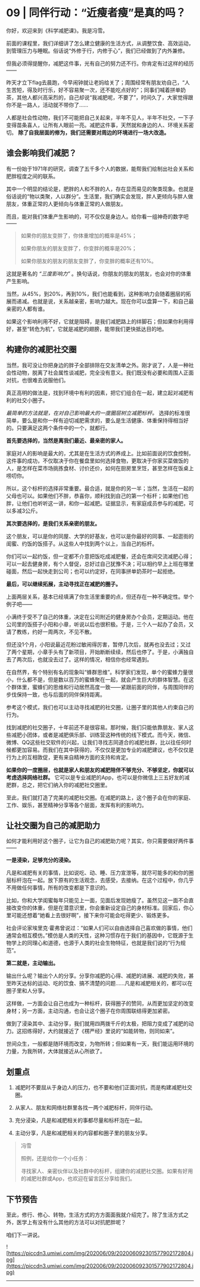# 09 | 同伴行动：“近瘦者瘦”是真的吗？

你好，欢迎来到《科学减肥课》。我是冯雪。

前面的课程里，我们详细讲了怎么建立健康的生活方式，从调整饮食、高效运动，到管理压力与睡眠。俗话说“外修于行，内修于心”，我们已经做到了内外兼修。

但我必须得提醒你，减肥这件事，光有自己的努力还不行。你肯定有过这样的经历——

昨天才立下flag去晨跑，今早闹钟就让老妈给关了；周围经常有朋友劝自己，“人生苦短，得及时行乐，好不容易聚一次，还不能吃点好的”；同事们喊着拼单奶茶，其他人都兴高采烈的，自己却说“我减肥呢，不要了”，时间久了，大家觉得跟你不是一路人，活动就不带你了……

人都是社会性动物，我们不可能把自己关起来，半年不见人，半年不社交，一下子变得苗条喜人，让所有人眼前一亮。减肥这件事，天然就和身边的人、环境关系密切。 **除了自我层面的修为，我们还需要对周边的环境进行一场大改造。**

## 谁会影响我们减肥？

有一份始于1971年的研究，调查了五千多个人的数据，能帮我们绘制出社会关系和肥胖程度之间的联系。

其中一个明显的结论是，肥胖的人和不胖的人，存在显而易见的聚类现象。也就是俗话说的“物以类聚，人以群分”。生活里，我们确实会发现，胖人更倾向与胖人做朋友，体重正常的人更倾向与体重正常的人做朋友。

而且，能对我们体重产生影响的，可不仅仅是身边人。给你看一组神奇的数字吧——

> 如果你的朋友变胖了，你体重增加的概率是45%；
> 
> 
> 
> 如果你朋友的朋友变胖了，你变胖的概率是20%；
> 
> 
> 
> 如果你朋友的朋友的朋友变胖了，你变胖的概率还有10%。

这就是著名的 *“三度影响力”* 。换句话说，你朋友的朋友的朋友，也会对你的体重产生影响。

当然，从45%，到20%，再到10%，我们也能看到，这种影响力会随着圈层的拓展而递减。也就是说，关系越亲密，影响力越大。现在你可以盘算一下，和自己最亲密的人都有谁。

如果这个影响利用不好，它就是阻碍，是我们减肥路上的绊脚石；但如果你利用得好，甚至“转危为机”，它就是减肥的翅膀，能带我们更快抵达目的地。

## 构建你的减肥社交圈

当然，我可没让你把身边的胖子全部排除在交友清单之外。刚才说了，人是一种社会性动物，脱离了社会属性谈减肥，完全没有意义。我们既没有必要和周围人正面对抗，也很难去说服他们。

真正高明的做法是，找到环境中有利的因素，把它们组合在一起，建立起对减肥有利的社交小圈子。

 *最简单的方法就是，在对自己影响最大的一度圈层树立减肥标杆。* 选择的标准很简单，要么是和你一样有迫切减肥需求的，要么是生活健康、体重保持得相当好的。只要满足这两个条件中的一个，就都行。

 **首先要选择的，当然是离我们最近、最亲密的家人。**

家庭对人的影响是最大的，尤其是在生活方式的养成上。比如前面说的饮食控制，这件事的成功，不仅取决于你在餐盘里如何选择食物，更取决于你家买菜做饭的人，是怎样在菜市场挑拣食材、讨价还价，如何在厨房里烹饪，甚至怎样在饭桌上唠叨你。

所以，这个标杆的选择非常重要。最合适，就是你的另一半；当然，生活在一起的父母也可以。如果他们不胖，恭喜你，顺利找到自己的第一个标杆；如果他们也胖，让他们也听听这一讲，和你一起减肥。证据显示，有家庭成员参与的减肥，可以多减3公斤。

 **其次要选择的，是我们关系亲密的朋友。**

这个朋友，可以是你的同屋、大学的好基友，也可以是你最好的同事、一起逛街的闺蜜、约饭的饭搭子。从这些人中找到两个以上，当自己的标杆。

你们可以一起约饭，但一定都不介意把饭吃成减肥餐，还会在席间交流减肥心得；可以一起去健身房，有个人督促，总好过自己犹豫不决；可以相约早上上班在哪里碰面，然后一起快走到公司；也可以约定好，在同事拼单奶茶时一起拒绝。

 **最后，可以继续拓展，主动寻找正在减肥的圈子。**

上面两层关系，基本已经填满了你生活里重要的点，但还存在一种不确定性。举个例子吧——

小满终于受不了自己的体重，决定在公司附近的健身房办个会员，定期运动。他在公司里的饭搭子小阳和小章，听说以后也很积极。于是，三个人一起办了会员，又请了教练，约好一周两次，不见不散。

但还没1个月，小阳说最近花粉过敏闹得厉害，暂停几次后，就再也没去过；又过了两个星期，小章手头有了新项目，开始断断续续，然后也停了。于是，小满独自去了两次后，也就没去过了。这样的情况，相信你也经常遇到。

在自然界，有个特别有名的现象叫“蜂群思维”。科学家们发现，单个的蜜蜂力量很小，什么都不是，但是数以百万的蜜蜂聚在一起，就会产生巨大的群体智慧。在这个群体里，蜜蜂们的思维和行动居然高度一致——紧跟前面的同伴，与周围同伴的步伐保持一致，也与后面的同伴保持距离。

参考这个模式，我们也可以主动寻找减肥的社交圈，让圈子里的其他人约束自己的行为。

找到减肥的社交圈子，十年前还不是很容易。那时候，我们只能依靠朋友、家人这些减肥小团体，或者是减肥俱乐部、训练营这种传统的线下模式。而今天，微信、微博、QQ这些社交软件的兴起，让我们寻找志同道合的减肥社群，比以往任何时候都更加容易。而我们在其中获得的，不仅仅是更加专业的减肥建议，也不仅仅是行为上的互相敦促，更有来自精神方面的支持和肯定。

 **如果你的一度圈层，也就是家人和朋友的减肥陪伴不够充分、不够坚定，你就可以考虑选择网络社群。** 它可以是专业减肥的App，也可以是你微信上三五好友的减肥群，总之，把它们纳入你的减肥社交圈里。

至此，我们就打造了完美的减肥社交圈。在减肥的路上，这个圈子会在你的家庭、工作、娱乐，甚至精神分享等各个层面，发挥有利的影响力。

## 让社交圈为自己的减肥助力

如何才能利用好这个圈子，让它为自己的减肥助力呢？其实，你只需要做好两件事——

 **一是浸染，足够充分的浸染。**

凡是和减肥有关的事情，比如说吃、动、睡、压力宣泄等，就尽可能多的和你的圈层标杆泡在一起。放下原有的生活观念，去感受，去接纳。在这个过程中，你几乎不用做任何事情，所有的改变都是下意识的。

比如，你和大学闺蜜每年只能见上一面，见面后发现她瘦了。虽然见这一面不会直接改变你的体重，但是在潜意识里，你会重新设定自己的身材标准。回家后，你心里可能还想着“她看上去很好啊”，接下来你可能会吃得更少、锻炼更多。

社会评论家埃里克·霍弗曾说过：“如果人们可以自由选择自己喜欢做的事情，他们通常会相互模仿。”模仿是人类的天性，这种习惯存在于我们的基因中，它既源于生物学上的同理心和道德，也源于人类的社会生物特征，也就是我们说的“行为规范”。

 **第二就是，主动输出。**

输出什么呢？输出个人的分享。分享你减肥的心得、减肥的进展、减肥的失败，甚至昨天达标的运动、吃的饮食、搞不清楚的问题……凡是和减肥相关的，都可以在圈子里和人分享。

这样做，一方面会让自己也成为一种标杆，获得圈子的赞同，从而更加坚定的改变身材；另一方面，主动沟通，也会让这个圈子在你周围联结得更加紧密。

做到了浸染其中、主动分享，我们就用四两拨千斤的太极，把阻力变成了减肥的动力。这招练得好，大约就接近了《楞严经》里说的“如能转物，则同如来”。

世间众生，一般都是随环境而改变，为物所转；但如果有一天，我们能运用环境的力量，为我所转，大体就接近从心所欲了。

## 划重点

1. 减肥时不要屈从于身边人的压力，也不要和他们正面对抗，而是构建减肥社交圈。

2. 从家人、朋友和网络社群里各找一两个减肥标杆，同伴行动。

3. 充分浸染，凡是和减肥相关的事都尽量和标杆泡在一起。

4. 主动分享，凡是和减肥相关的内容都和圈子里的朋友分享。

> 冯雪
> 
> 照例，还是给你一个小任务：
> 
> 寻找家人、亲密伙伴以及社群中的标杆，组建你的减肥社交圈。如果有好用的减肥社群或App，也欢迎在留言区分享给我们。

## 下节预告

至此，修行、修心、转物，生活方式的方方面面我就介绍完了。除了生活方式之外，医学上有没有什么其他的方法可以对抗肥胖呢？

咱们下一讲说。

![https://piccdn3.umiwi.com/img/202006/09/202006092301577902172804.jpg](https://piccdn3.umiwi.com/img/202006/09/202006092301577902172804.jpg)

---
